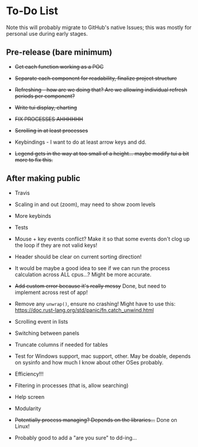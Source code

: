 # To-Do List

Note this will probably migrate to GitHub's native Issues; this was mostly for personal use during early stages.

## Pre-release (bare minimum)

* ~~Get each function working as a POC~~

* ~~Separate each component for readability, finalize project structure~~

* ~~Refreshing - how are we doing that?  Are we allowing individual refresh periods per component?~~

* ~~Write tui display, charting~~

* ~~FIX PROCESSES AHHHHHH~~

* ~~Scrolling in at least processes~~

* Keybindings - I want to do at least arrow keys and dd.

* ~~Legend gets in the way at too small of a height... maybe modify tui a bit more to fix this.~~

## After making public

* Travis

* Scaling in and out (zoom), may need to show zoom levels

* More keybinds

* Tests

* Mouse + key events conflict?  Make it so that some events don't clog up the loop if they are not valid keys!

* Header should be clear on current sorting direction!

* It would be maybe a good idea to see if we can run the process calculation across ALL cpus...?  Might be more accurate.

* ~~Add custom error because it's really messy~~ Done, but need to implement across rest of app!

* Remove any ``unwrap()``, ensure no crashing!  Might have to use this: <https://doc.rust-lang.org/std/panic/fn.catch_unwind.html>

* Scrolling event in lists

* Switching between panels

* Truncate columns if needed for tables

* Test for Windows support, mac support, other.  May be doable, depends on sysinfo and how much I know about other OSes probably.

* Efficiency!!!

* Filtering in processes (that is, allow searching)

* Help screen

* Modularity

* ~~Potentially process managing?  Depends on the libraries...~~ Done on Linux!

* Probably good to add a "are you sure" to dd-ing...
